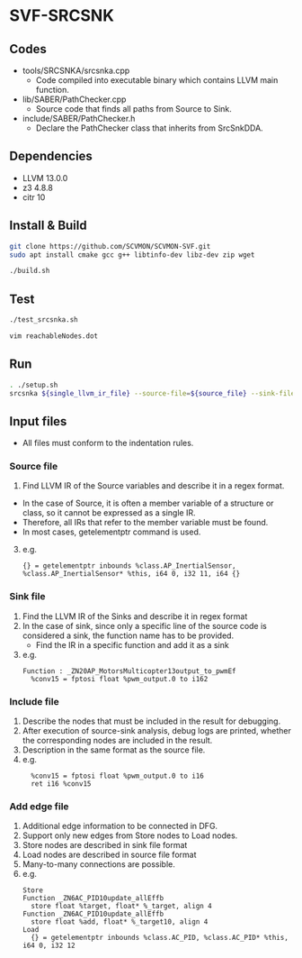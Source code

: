 <!-- TODO : clean up the whole code and edit the README.md @acorn421 [#2](https://github.com/acorn421/SVF-SRCSNK/issues/2)-->

# SVF-SRCSNK

## Codes
- tools/SRCSNKA/srcsnka.cpp
  - Code compiled into executable binary which contains LLVM main function.
- lib/SABER/PathChecker.cpp
  - Source code that finds all paths from Source to Sink.
- include/SABER/PathChecker.h
  - Declare the PathChecker class that inherits from SrcSnkDDA.

## Dependencies
- LLVM 13.0.0
- z3 4.8.8
- citr 10

## Install & Build
```bash
git clone https://github.com/SCVMON/SCVMON-SVF.git
sudo apt install cmake gcc g++ libtinfo-dev libz-dev zip wget

./build.sh
```

## Test
```bash
./test_srcsnka.sh

vim reachableNodes.dot
```

## Run
```bash
. ./setup.sh
srcsnka ${single_llvm_ir_file} --source-file=${source_file} --sink-file=${sink_file} --include-file=${include_file} --add-edge-file=${add_edge_file} -stat=false --debug-only=pathchecker
```

## Input files
- All files must conform to the indentation rules.

### Source file
1. Find LLVM IR of the Source variables and describe it in a regex format.
  - In the case of Source, it is often a member variable of a structure or class, so it cannot be expressed as a single IR.
  - Therefore, all IRs that refer to the member variable must be found.
  - In most cases, getelementptr command is used.
3. e.g.
    ```
    {} = getelementptr inbounds %class.AP_InertialSensor, %class.AP_InertialSensor* %this, i64 0, i32 11, i64 {}
    ```

### Sink file
1. Find the LLVM IR of the Sinks and describe it in regex format
2. In the case of sink, since only a specific line of the source code is considered a sink, the function name has to be provided.
   - Find the IR in a specific function and add it as a sink
3. e.g. 
    ```
    Function : _ZN20AP_MotorsMulticopter13output_to_pwmEf
      %conv15 = fptosi float %pwm_output.0 to i162
    ```

### Include file
1. Describe the nodes that must be included in the result for debugging.
2. After execution of source-sink analysis, debug logs are printed, whether the corresponding nodes are included in the result.
3. Description in the same format as the source file.
4. e.g.
    ```
      %conv15 = fptosi float %pwm_output.0 to i16
      ret i16 %conv15
    ```

### Add edge file
1. Additional edge information to be connected in DFG.
2. Support only new edges from Store nodes to Load nodes.
3. Store nodes are described in sink file format
4. Load nodes are described in source file format
5. Many-to-many connections are possible.
6. e.g.
    ```
    Store
    Function _ZN6AC_PID10update_allEffb
      store float %target, float* %_target, align 4
    Function _ZN6AC_PID10update_allEffb
      store float %add, float* %_target10, align 4
    Load
      {} = getelementptr inbounds %class.AC_PID, %class.AC_PID* %this, i64 0, i32 12
    ```
